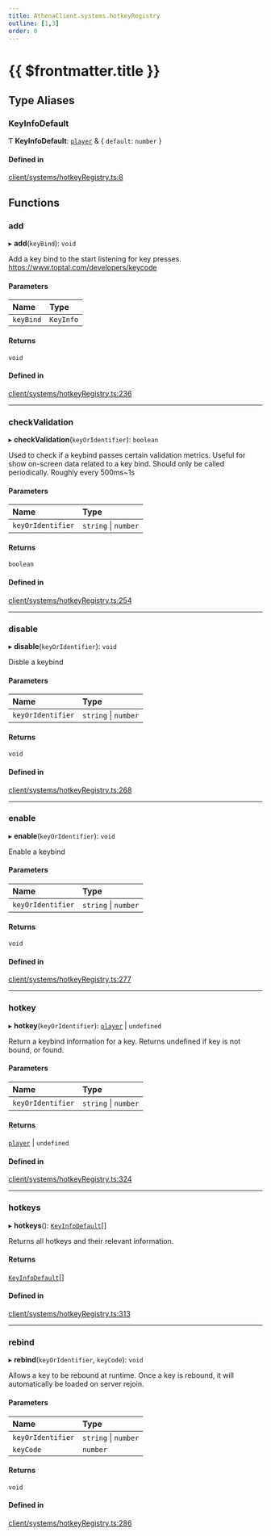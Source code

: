 ```yaml
---
title: AthenaClient.systems.hotkeyRegistry
outline: [1,3]
order: 0
---
```


# {{ $frontmatter.title }}


## Type Aliases

### KeyInfoDefault

Ƭ **KeyInfoDefault**: [`player`](server_config.md#player) & { `default`: `number`  }

#### Defined in

[client/systems/hotkeyRegistry.ts:8](https://github.com/Stuyk/altv-athena/blob/627294b/src/core/client/systems/hotkeyRegistry.ts#L8)

## Functions

### add

▸ **add**(`keyBind`): `void`

Add a key bind to the start listening for key presses.
https://www.toptal.com/developers/keycode

#### Parameters

| Name | Type |
| :------ | :------ |
| `keyBind` | `KeyInfo` |

#### Returns

`void`

#### Defined in

[client/systems/hotkeyRegistry.ts:236](https://github.com/Stuyk/altv-athena/blob/627294b/src/core/client/systems/hotkeyRegistry.ts#L236)

___

### checkValidation

▸ **checkValidation**(`keyOrIdentifier`): `boolean`

Used to check if a keybind passes certain validation metrics.
Useful for show on-screen data related to a key bind.
Should only be called periodically. Roughly every 500ms~1s

#### Parameters

| Name | Type |
| :------ | :------ |
| `keyOrIdentifier` | `string` \| `number` |

#### Returns

`boolean`

#### Defined in

[client/systems/hotkeyRegistry.ts:254](https://github.com/Stuyk/altv-athena/blob/627294b/src/core/client/systems/hotkeyRegistry.ts#L254)

___

### disable

▸ **disable**(`keyOrIdentifier`): `void`

Disble a keybind

#### Parameters

| Name | Type |
| :------ | :------ |
| `keyOrIdentifier` | `string` \| `number` |

#### Returns

`void`

#### Defined in

[client/systems/hotkeyRegistry.ts:268](https://github.com/Stuyk/altv-athena/blob/627294b/src/core/client/systems/hotkeyRegistry.ts#L268)

___

### enable

▸ **enable**(`keyOrIdentifier`): `void`

Enable a keybind

#### Parameters

| Name | Type |
| :------ | :------ |
| `keyOrIdentifier` | `string` \| `number` |

#### Returns

`void`

#### Defined in

[client/systems/hotkeyRegistry.ts:277](https://github.com/Stuyk/altv-athena/blob/627294b/src/core/client/systems/hotkeyRegistry.ts#L277)

___

### hotkey

▸ **hotkey**(`keyOrIdentifier`): [`player`](server_config.md#player) \| `undefined`

Return a keybind information for a key.
Returns undefined if key is not bound, or found.

#### Parameters

| Name | Type |
| :------ | :------ |
| `keyOrIdentifier` | `string` \| `number` |

#### Returns

[`player`](server_config.md#player) \| `undefined`

#### Defined in

[client/systems/hotkeyRegistry.ts:324](https://github.com/Stuyk/altv-athena/blob/627294b/src/core/client/systems/hotkeyRegistry.ts#L324)

___

### hotkeys

▸ **hotkeys**(): [`KeyInfoDefault`](client_systems_hotkeyRegistry.md#KeyInfoDefault)[]

Returns all hotkeys and their relevant information.

#### Returns

[`KeyInfoDefault`](client_systems_hotkeyRegistry.md#KeyInfoDefault)[]

#### Defined in

[client/systems/hotkeyRegistry.ts:313](https://github.com/Stuyk/altv-athena/blob/627294b/src/core/client/systems/hotkeyRegistry.ts#L313)

___

### rebind

▸ **rebind**(`keyOrIdentifier`, `keyCode`): `void`

Allows a key to be rebound at runtime.
Once a key is rebound, it will automatically be loaded on server rejoin.

#### Parameters

| Name | Type |
| :------ | :------ |
| `keyOrIdentifier` | `string` \| `number` |
| `keyCode` | `number` |

#### Returns

`void`

#### Defined in

[client/systems/hotkeyRegistry.ts:286](https://github.com/Stuyk/altv-athena/blob/627294b/src/core/client/systems/hotkeyRegistry.ts#L286)
